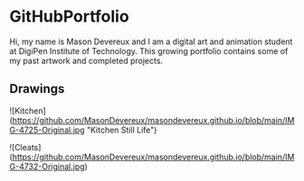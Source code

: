 # GitHubPortfolio
Hi, my name is Mason Devereux and I am a digital art and animation student at DigiPen Institute of Technology. This growing portfolio contains some of my past artwork and completed projects.

## Drawings

![Kitchen] (https://github.com/MasonDevereux/masondevereux.github.io/blob/main/IMG-4725-Original.jpg "Kitchen Still Life")

![Cleats] (https://github.com/MasonDevereux/masondevereux.github.io/blob/main/IMG-4732-Original.jpg)
